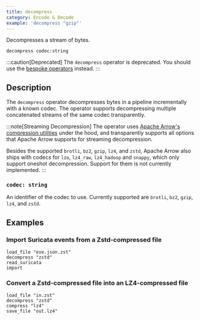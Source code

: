 ```yaml
---
title: decompress
category: Encode & Decode
example: 'decompress "gzip"'
---
```


Decompresses a stream of bytes.

```tql
decompress codec:string
```

:::caution[Deprecated]
The `decompress` operator is deprecated. You should use the
[bespoke operators](/reference/operators#encode--decode) instead.
:::

## Description

The `decompress` operator decompresses bytes in a pipeline incrementally with a
known codec. The operator supports decompressing multiple concatenated streams
of the same codec transparently.

:::note[Streaming Decompression]
The operator uses [Apache Arrow's compression
utilities][apache-arrow-compression] under the hood, and transparently supports
all options that Apache Arrow supports for streaming decompression.

Besides the supported `brotli`, `bz2`, `gzip`, `lz4`, and `zstd`, Apache Arrow
also ships with codecs for `lzo`, `lz4_raw`, `lz4_hadoop` and `snappy`, which
only support oneshot decompression. Support for them is not currently
implemented.
:::

[apache-arrow-compression]: https://arrow.apache.org/docs/cpp/api/utilities.html#compression

### `codec: string`

An identifier of the codec to use. Currently supported are `brotli`, `bz2`,
`gzip`, `lz4`, and `zstd`.

## Examples

### Import Suricata events from a Zstd-compressed file

```tql
load_file "eve.json.zst"
decompress "zstd"
read_suricata
import
```

### Convert a Zstd-compressed file into an LZ4-compressed file

```tql
load_file "in.zst"
decompress "zstd"
compress "lz4"
save_file "out.lz4"
```
